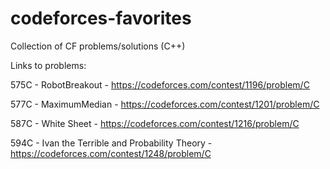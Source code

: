 # codeforces-favorites
Collection of CF problems/solutions (C++)

Links to problems:

575C - RobotBreakout - https://codeforces.com/contest/1196/problem/C

577C - MaximumMedian - https://codeforces.com/contest/1201/problem/C 

587C - White Sheet - https://codeforces.com/contest/1216/problem/C

594C - Ivan the Terrible and Probability Theory - https://codeforces.com/contest/1248/problem/C
